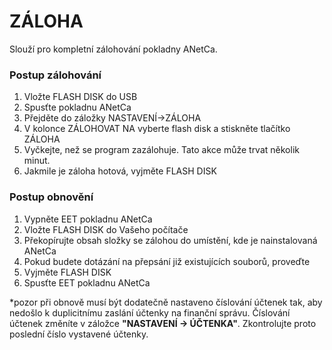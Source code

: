 # ZÁLOHA

Slouží pro kompletní zálohování pokladny ANetCa.

### Postup zálohování

1. Vložte FLASH DISK do USB
2. Spusťte pokladnu ANetCa
3. Přejděte do záložky NASTAVENÍ-&gt;ZÁLOHA
4. V kolonce ZÁLOHOVAT NA vyberte flash disk a stiskněte tlačítko ZÁLOHA
5. Vyčkejte, než se program zazálohuje. Tato akce může trvat několik minut. 
6. Jakmile je záloha hotová, vyjměte FLASH DISK

### Postup obnovění

1. Vypněte EET pokladnu ANetCa
2. Vložte FLASH DISK do Vašeho počítače
3. Překopírujte obsah složky se zálohou do umístění, kde je nainstalovaná ANetCa
4. Pokud budete dotázání na přepsání již existujících souborů, proveďte
5. Vyjměte FLASH DISK 
6. Spusťte EET pokladnu ANetCa

\*pozor při obnově musí být dodatečně nastaveno číslování účtenek tak, aby nedošlo k duplicitnímu zaslání účtenky na finanční správu. Číslování účtenek změníte v záložce **"NASTAVENÍ -&gt; ÚČTENKA"**. Zkontrolujte proto poslední číslo vystavené účtenky.

